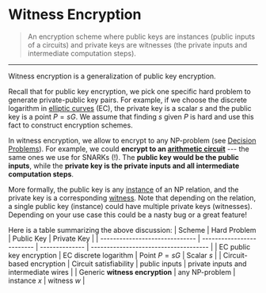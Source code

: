 # Witness Encryption

> An encryption scheme where public keys are instances (public inputs of a circuits) and private keys are witnesses (the private inputs and intermediate computation steps).

---

Witness encryption is a generalization of public key encryption.

Recall that for public key encryption, we pick one specific hard problem to generate private-public key pairs.
For example, if we choose the discrete logarithm in [elliptic curves](./elliptic_curve.md) (EC), the private key is a scalar $s$ and the public key is a point $P = sG$.
We assume that finding $s$ given $P$ is hard and use this fact to construct encryption schemes.

In witness encryption, we allow to encrypt to any $\mathsf{NP}$-problem (see [Decision Problems](../intro_to_zk/what_is_proving.md#decision-problems)).
For example, we could **encrypt to an [arithmetic circuit](./circuit.md)** --- the same ones we use for SNARKs (!).
The **public key would be the public inputs**, while the **private key is the private inputs and all intermediate computation steps**.

More formally, the public key is any [instance](./instance.md) of an $\mathsf{NP}$ relation, and the private key is a corresponding [witness](./witness.md).
Note that depending on the relation, a single public key (instance) could have multiple private keys (witnesses).
Depending on your use case this could be a nasty bug or a great feature!

Here is a table summarizing the above discussion:
| Scheme                         | Hard Problem              | Public Key     | Private Key                           |
| ------------------------------ | ------------------------- | -------------- | ------------------------------------- |
| EC public key encryption       | EC discrete logarithm     | Point $P = sG$ | Scalar $s$                            |
| Circuit-based encryption       | Circuit satisfiability    | public inputs  | private inputs and intermediate wires |
| Generic **witness encryption** | any $\mathsf{NP}$-problem | instance $x$   | witness $w$                           |